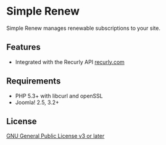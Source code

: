 Simple Renew
==============

Simple Renew manages renewable subscriptions to your site.

## Features

* Integrated with the Recurly API <a href="https://recurly.com/">recurly.com</a>

## Requirements

* PHP 5.3+ with libcurl and openSSL
* Joomla! 2.5, 3.2+

## License

[GNU General Public License v3 or later](http://www.gnu.org/copyleft/gpl.html)
